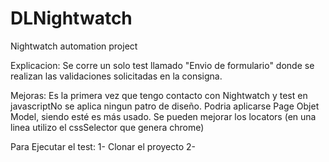 # DLNightwatch
Nightwatch automation project

Explicacion:
Se corre un solo test llamado "Envio de formulario" donde se realizan las validaciones solicitadas en la consigna.

Mejoras:
Es la primera vez que tengo contacto con Nightwatch y test en javascriptNo se aplica ningun patro de diseño. Podria aplicarse Page Objet Model, siendo esté es más usado.
Se pueden mejorar los locators (en una linea utilizo el cssSelector que genera chrome)

Para Ejecutar el test:
1- Clonar el proyecto
2-

